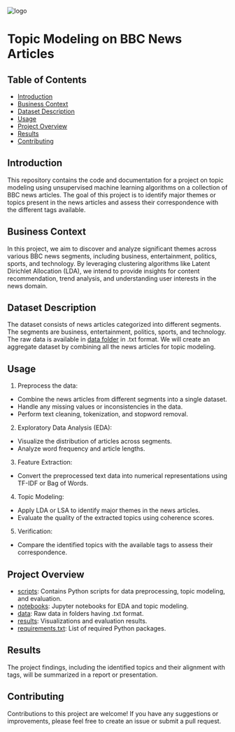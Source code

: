 ![logo](https://images.pexels.com/photos/518543/pexels-photo-518543.jpeg?auto=compress&cs=tinysrgb&w=1260&h=750&dpr=1)
# Topic Modeling on BBC News Articles

## Table of Contents
- [Introduction](#introduction)
- [Business Context](#business-context)
- [Dataset Description](#dataset-description)
- [Usage](#usage)
- [Project Overview](#project-overview)
- [Results](#results)
- [Contributing](#contributing)
  

## Introduction
This repository contains the code and documentation for a project on topic modeling using unsupervised machine learning algorithms on a collection of BBC news articles. The goal of this project is to identify major themes or topics present in the news articles and assess their correspondence with the different tags available.

## Business Context
In this project, we aim to discover and analyze significant themes across various BBC news segments, including business, entertainment, politics, sports, and technology. By leveraging clustering algorithms like Latent Dirichlet Allocation (LDA), we intend to provide insights for content recommendation, trend analysis, and understanding user interests in the news domain.

## Dataset Description
The dataset consists of news articles categorized into different segments. The segments are business, entertainment, politics, sports, and technology. The raw data is available in [data folder](data/) in .txt format. We will create an aggregate dataset by combining all the news articles for topic modeling.


## Usage
1. Preprocess the data:
- Combine the news articles from different segments into a single dataset.
- Handle any missing values or inconsistencies in the data.
- Perform text cleaning, tokenization, and stopword removal.

2. Exploratory Data Analysis (EDA):
- Visualize the distribution of articles across segments.
- Analyze word frequency and article lengths.

3. Feature Extraction:
- Convert the preprocessed text data into numerical representations using TF-IDF or Bag of Words.

4. Topic Modeling:
- Apply LDA or LSA to identify major themes in the news articles.
- Evaluate the quality of the extracted topics using coherence scores.

5. Verification:
- Compare the identified topics with the available tags to assess their correspondence.

## Project Overview
- [scripts](scripts/): Contains Python scripts for data preprocessing, topic modeling, and evaluation.
- [notebooks](notebooks/): Jupyter notebooks for EDA and topic modeling.
- [data](data/): Raw data in folders having .txt format.
- [results](results/): Visualizations and evaluation results.
- [requirements.txt](requirements.txt): List of required Python packages.

## Results
The project findings, including the identified topics and their alignment with tags, will be summarized in a report or presentation.

## Contributing
Contributions to this project are welcome! If you have any suggestions or improvements, please feel free to create an issue or submit a pull request.

